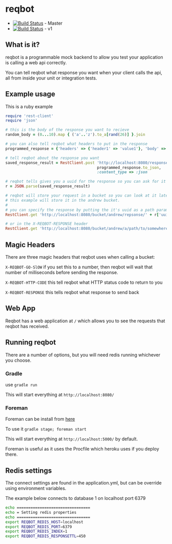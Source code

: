 # reqbot

* [![Build Status](https://travis-ci.org/typingincolor/reqbot.svg?branch=master)](https://travis-ci.org/typingincolor/reqbot) - Master
* [![Build Status](https://travis-ci.org/typingincolor/reqbot.svg?branch=v1)](https://travis-ci.org/typingincolor/reqbot) - v1

## What is it?

reqbot is a programmable mock backend to allow you test your application is calling a web api correctly.

You can tell reqbot what response you want when your client calls the api, all from inside your unit or integration tests.

## Example usage

This is a ruby example

``` ruby
require 'rest-client'
require 'json'

# this is the body of the response you want to recieve
random_body = (0...10).map { ('a'..'z').to_a[rand(26)] }.join

# you can also tell reqbot what headers to put in the response
programmed_response = {'headers' => {'header1' => 'value1'}, 'body' => random_body}

# tell reqbot about the response you want
saved_response_result = RestClient.post 'http://localhost:8080/response',
                                        programmed_response.to_json,
                                        :content_type => :json

# reqbot tells gives you a uuid for the response so you can ask for it
r = JSON.parse(saved_response_result)

# reqbot will store your request in a bucket so you can look at it later, 
# this example will store it in the andrew bucket.
#
# you can specify the response by putting the it's uuid as a path parameter
RestClient.get 'http://localhost:8080/bucket/andrew/repsonse/' + r['uuid']

# or in the X-REQBOT-RESPONSE header
RestClient.get 'http://localhost:8080/bucket/andrew/a/path/to/somewhere', 'X-REQBOT-RESPONSE' => r['uuid']
```

## Magic Headers
There are three magic headers that reqbot uses when calling a bucket:

`X-REQBOT-GO-SlOW` if you set this to a number, then reqbot will wait that number of milliseconds before sending the response.

`X-REQBOT-HTTP-CODE` this tell reqbot what HTTP status code to return to you

`X-REQBOT-RESPONSE` this tells reqbot what response to send back

## Web App
Reqbot has a web application at `/` which allows you to see the requests that reqbot has received.


## Running reqbot

There are a number of options, but you will need redis running whichever you choose.

### Gradle

use `gradle run`

This will start everything at `http://localhost:8080/`

### Foreman

Foreman can be install from [here](http://blog.daviddollar.org/2011/05/06/introducing-foreman.html)
 
To use it `gradle stage; foreman start`
 
This will start everything at `http://localhost:5000/` by default.

Foreman is useful as it uses the Procfile which heroku uses if you deploy there.

## Redis settings

The connect settings are found in the application.yml, but can be override using environment variables.

The example below connects to database 1 on localhost port 6379

```bash
echo ================================
echo = Setting redis properties
echo ================================
export REQBOT_REDIS_HOST=localhost
export REQBOT_REDIS_PORT=6379
export REQBOT_REDIS_INDEX=1
export REQBOT_REDIS_RESPONSETTL=450
```